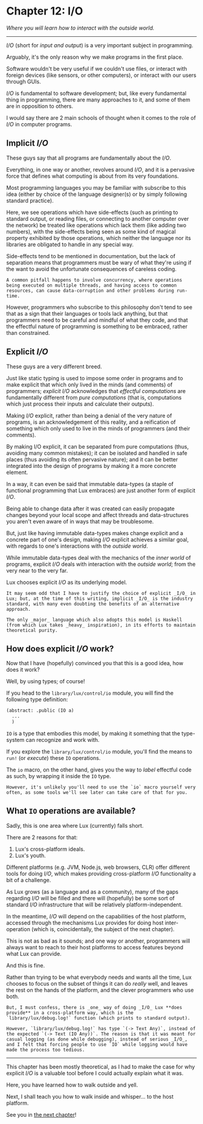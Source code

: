 # Chapter 12: I/O

_Where you will learn how to interact with the outside world._

---

_I/O_ (short for _input and output_) is a very important subject in programming.

Arguably, it's the only reason why we make programs in the first place.

Software wouldn't be very useful if we couldn't use files, or interact with foreign devices (like sensors, or other computers), or interact with our users through GUIs.

_I/O_ is fundamental to software development; but, like every fundamental thing in programming, there are many approaches to it, and some of them are in opposition to others.

I would say there are 2 main schools of thought when it comes to the role of _I/O_ in computer programs.

## Implicit _I/O_

These guys say that all programs are fundamentally about the _I/O_.

Everything, in one way or another, revolves around _I/O_, and it is a pervasive force that defines what computing is about from its very foundations.

Most programming languages you may be familiar with subscribe to this idea (either by choice of the language designer(s) or by simply following standard practice).

Here, we see operations which have side-effects (such as printing to standard output, or reading files, or connecting to another computer over the network) be treated like operations which lack them (like adding two numbers), with the side-effects being seen as some kind of magical property exhibited by those operations, which neither the language nor its libraries are obligated to handle in any special way.

Side-effects tend to be mentioned in documentation, but the lack of separation means that programmers must be wary of what they're using if the want to avoid the unfortunate consequences of careless coding.

	A common pitfall happens to involve concurrency, where operations being executed on multiple threads, and having access to common resources, can cause data-corruption and other problems during run-time.

However, programmers who subscribe to this philosophy don't tend to see that as a sign that their languages or tools lack anything, but that programmers need to be careful and mindful of what they code, and that the effectful nature of programming is something to be embraced, rather than constrained.

## Explicit _I/O_

These guys are a very different breed.

Just like static typing is used to impose some order in programs and to make explicit that which only lived in the minds (and comments) of programmers; _explicit I/O_ acknowledges that _effectful computations_ are fundamentally different from _pure computations_ (that is, computations which just process their inputs and calculate their outputs).

Making _I/O_ explicit, rather than being a denial of the very nature of programs, is an acknowledgement of this reality, and a reification of something which only used to live in the minds of programmers (and their comments).

By making I/O explicit, it can be separated from pure computations (thus, avoiding many common mistakes); it can be isolated and handled in safe places (thus avoiding its often pervasive nature); and it can be better integrated into the design of programs by making it a more concrete element.

In a way, it can even be said that immutable data-types (a staple of functional programming that Lux embraces) are just another form of explicit _I/O_.

Being able to change data after it was created can easily propagate changes beyond your local scope and affect threads and data-structures you aren't even aware of in ways that may be troublesome.

But, just like having immutable data-types makes change explicit and a concrete part of one's design, making _I/O_ explicit achieves a similar goal, with regards to one's interactions with the _outside world_.

While immutable data-types deal with the mechanics of the _inner world_ of programs, explicit _I/O_ deals with interaction with the _outside world_; from the very near to the very far.

Lux chooses explicit _I/O_ as its underlying model.

	It may seem odd that I have to justify the choice of explicit _I/O_ in Lux; but, at the time of this writing, implicit _I/O_ is the industry standard, with many even doubting the benefits of an alternative approach.

	The only _major_ language which also adopts this model is Haskell (from which Lux takes _heavy_ inspiration), in its efforts to maintain theoretical purity.

## How does explicit _I/O_ work?

Now that I have (hopefully) convinced you that this is a good idea, how does it work?

Well, by using types; of course!

If you head to the `library/lux/control/io` module, you will find the following type definition:

```clojure
(abstract: .public (IO a)
  ...
  )
```

`IO` is a type that embodies this model, by making it something that the type-system can recognize and work with.

If you explore the `library/lux/control/io` module, you'll find the means to `run!` (or _execute_) these `IO` operations.

The `io` macro, on the other hand, gives you the way to _label_ effectful code as such, by wrapping it inside the `IO` type.

	However, it's unlikely you'll need to use the `io` macro yourself very often, as some tools we'll see later can take care of that for you.

## What `IO` operations are available?

Sadly, this is one area where Lux (currently) falls short.

There are 2 reasons for that:

1. Lux's cross-platform ideals.
2. Lux's youth.

Different platforms (e.g. JVM, Node.js, web browsers, CLR) offer different tools for doing _I/O_, which makes providing cross-platform _I/O_ functionality a bit of a challenge.

As Lux grows (as a language and as a community), many of the gaps regarding _I/O_ will be filled and there will (hopefully) be some sort of standard _I/O_ infrastructure that will be relatively platform-independent.

In the meantime, _I/O_ will depend on the capabilities of the host platform, accessed through the mechanisms Lux provides for doing host inter-operation (which is, coincidentally, the subject of the next chapter).

This is not as bad as it sounds; and one way or another, programmers will always want to reach to their host platforms to access features beyond what Lux can provide.

And this is fine.

Rather than trying to be what everybody needs and wants all the time, Lux chooses to focus on the subset of things it can do _really_ well, and leaves the rest on the hands of the platform, and the clever programmers who use both.

	But, I must confess, there is _one_ way of doing _I/O_ Lux **does provide** in a cross-platform way, which is the `library/lux/debug.log!` function (which prints to standard output).

	However, `library/lux/debug.log!` has type `(-> Text Any)`, instead of the expected `(-> Text (IO Any))`. The reason is that it was meant for casual logging (as done while debugging), instead of serious _I/O_, and I felt that forcing people to use `IO` while logging would have made the process too tedious.

---

This chapter has been mostly theoretical, as I had to make the case for why explicit _I/O_ is a valuable tool before I could actually explain what it was.

Here, you have learned how to walk outside and yell.

Next, I shall teach you how to walk inside and whisper... to the host platform.

See you in [the next chapter](chapter_13.md)!


